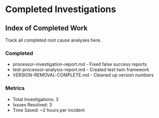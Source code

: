 # Completed Investigations

## Index of Completed Work
Track all completed root cause analyses here.

### Completed
- processor-investigation-report.md - Fixed false success reports
- test-processor-analysis-report.md - Created test twin framework
- VERSION-REMOVAL-COMPLETE.md - Cleaned up version numbers

### Metrics
- Total Investigations: 3
- Issues Resolved: 3
- Time Saved: ~2 hours per incident